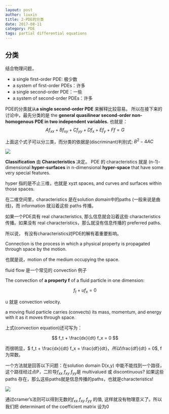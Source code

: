 ```yaml
---
layout: post
author: liuxin
title: 2-PDE的分类
date: 2017-08-11
category: PDE
tags: partial differential equations 
---
```


## 分类

结合物理问题，

* a single first-order PDE: 极少数
* a system of first-order PDEs：许多
* a single second-order PDE：一些
* a system of second-order PDEs：许多

PDE的分类就从**a single second-order PDE** 来解释比较容易。
所以在接下来的讨论中，最先分类的是 the **general quasilinear second-order non-homogenous PDE in two independent variables.**
也就是：$$ Af_{xx} + Bf_{xy} + Cf_{yy} + Df_x + Ef_y + Ff = G $$

上面这个式子可以分三类，而分类的依据是(discriminant)判别式: $B^2 - 4AC$

![][image-1]

**Classification** 由 **Characteristics** 决定。
PDE 的 characteristics 就是 (n-1)-dimensional **hyper-surfaces** in n-dimensional **hyper-space** that have some very special features.

hyper 指的是不止三维，也就是 xyzt spaces, and curves and surfaces within those spaces. 

在二维空间里，characteristics 是在solution domain中的paths (一般来说是曲线)，而 information 就沿着这些 paths 传播。

如果一个PDE具有 real characteristics, 那么信息就会沿着这些 characteristics 传播。如果没有 real characteristics，那么就没有信息传播的 preferred paths. 

所以说， 有没有characteristics对PDE的解有着重要影响。

Connection is the process in which a physical property is propagated through space by the motion.

也就是说，motion of the medium occupying the space.

fluid flow 是一个常见的 convection 例子

The convection of **a property f** of a fluid particle in one dimension:

$$f_t + u f_x = 0$$

u 就是 convection velocity.

a moving fluid particle carries (convects) its mass, momentum, and energy with it as it moves through space. 

上式(convection equation)还可写为：

$$ f_t + \frac{dx}{dt} f_x = 0  $$

而很明显，$ f_t + \frac{dx}{dt} f_x = \frac{df}{dt}$，所以$\frac{df}{dt} = 0$, f 为常数。

一个方法就是回答以下问题：在solution domain D(x,y) 中能不能找到一个路径，这个路径经过点P，二阶导$f_{xx}$ $f_{xy}$ $f_{yy}$是 multivalued 或 discontinuous? 如果这些paths 存在，那么这些paths就是信息传播的paths，也就是characteristics! 

![][image-2]

通过cramer’s法则可以得到无数的$f_{xx}$ $f_{xy}$ $f_{yy}$ 的值, 这样就没有物理意义了。所以我们把 determinant of the coefficient matrix 设为0


[image-1]:	http://wx3.sinaimg.cn/mw690/8db2c8cbly1fitx9punuyj20jd09l407.jpg
[image-2]:	http://wx1.sinaimg.cn/mw690/8db2c8cbly1fivqnv0n15j20hd0enwh0.jpg